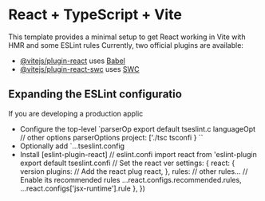 # React + TypeScript + Vite

This template provides a minimal setup to get React working in Vite with HMR and some ESLint rules
Currently, two official plugins are available:

- [@vitejs/plugin-react](https://github.com/vitejs/vite-plugin-react/blob/main/packages/plugin-react/README.md) uses [Babel](https://babeljs.io/)
- [@vitejs/plugin-react-swc](https://github.com/vitejs/vite-plugin-react-swc) uses [SWC](https://swc.rs/)

## Expanding the ESLint configuratio
If you are developing a production applic
- Configure the top-level `parserOp
export default tseslint.c
  languageOpt
    // other options
    parserOptions
      project: ['./tsc
      tsconfi
  }
``
- Optionally add `...tseslint.config
- Install [eslint-plugin-react]
// eslint.confi
import react from 'eslint-plugin
export default tseslint.confi
  // Set the react ver
  settings: { react: { version
  plugins: 
    // Add the react plug
    react,
  },
  rules: 
    // other rules...
    // Enable its recommended rules
    ...react.configs.recommended.rules,
    ...react.configs['jsx-runtime'].rule
  },
})
```
